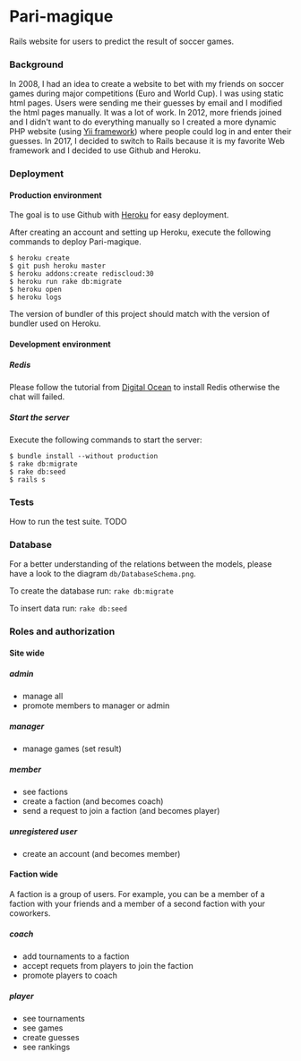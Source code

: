 # Pari-magique

Rails website for users to predict the result of soccer games.

### Background

In 2008, I had an idea to create a website to bet with my friends on soccer games during major competitions (Euro and World Cup). I was using static html pages. Users were sending me their guesses by email and I modified the html pages manually. It was a lot of work.
In 2012, more friends joined and I didn't want to do everything manually so I created a more dynamic PHP website (using [Yii framework](www.yiiframework.com/)) where people could log in and enter their guesses.
In 2017, I decided to switch to Rails because it is my favorite Web framework and I decided to use Github and Heroku.


### Deployment


#### Production environment

The goal is to use Github with [Heroku](https://www.heroku.com/) for easy deployment.

After creating an account and setting up Heroku, execute the following commands to deploy Pari-magique.

```
$ heroku create
$ git push heroku master
$ heroku addons:create rediscloud:30
$ heroku run rake db:migrate
$ heroku open
$ heroku logs
```

The version of bundler of this project should match with the version of bundler used on Heroku.

#### Development environment

##### Redis

Please follow the tutorial from  [Digital Ocean](https://www.digitalocean.com/community/tutorials/how-to-install-and-configure-redis-on-ubuntu-16-04) to install Redis otherwise the chat will failed.

##### Start the server

Execute the following commands to start the server:

```
$ bundle install --without production
$ rake db:migrate
$ rake db:seed
$ rails s
```

### Tests

How to run the test suite. TODO



### Database

For a better understanding of the relations between the models, please have a look to the diagram ```db/DatabaseSchema.png```.

To create the database run: ```rake db:migrate```

To insert data run: ```rake db:seed```


### Roles and authorization

#### Site wide

##### admin

* manage all
* promote members to manager or admin

##### manager

* manage games (set result)

##### member

* see factions
* create a faction (and becomes coach)
* send a request to join a faction (and becomes player)

##### unregistered user

* create an account (and becomes member)

#### Faction wide

A faction is a group of users. For example, you can be a member of a faction with your friends and a member of a second faction with your coworkers.

##### coach

* add tournaments to a faction
* accept requets from players to join the faction
* promote players to coach

##### player

* see tournaments
* see games
* create guesses
* see rankings
